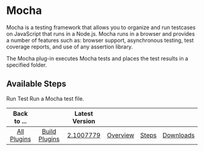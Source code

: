 
Mocha
=====


Mocha is a testing framework that allows you to organize and run testcases on JavaScript that runs in a Node.js. Mocha 
runs in a browser and provides a number of features such as: browser support, asynchronous testing, test coverage 
reports, and use of any assertion library. 


The Mocha plug-in executes Mocha tests and places the test results in a 
specified folder.



Available Steps
---------------


Run Test Run a Mocha test file.





|Back to ...||Latest Version||||
| :---: | :---: | :---: | :---: | :---: | :---: |
|[All Plugins](../../index.md)|[Build Plugins](../README.md)|[2.1007779](https://raw.githubusercontent.com/UrbanCode/IBM-UCB-PLUGINS/main/files/Mocha/Mocha-2.1007779.zip)|[Overview](overview.md)|[Steps](steps.md)|[Downloads](downloads.md)|
